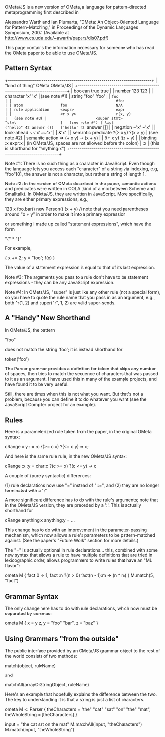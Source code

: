 OMeta/JS is a new version of OMeta, a language for pattern-directed metaprogramming first described in

  Alessandro Warth and Ian Piumarta, "OMeta: An Object-Oriented Language for Pattern-Matching," in Proceedings of the Dynamic
  Languages Symposium, 2007. (Available at http://www.cs.ucla.edu/~awarth/papers/dls07.pdf)

This page contains the information necessary for someone who has read the OMeta paper to be able to use OMeta/JS.


Pattern Syntax
--------------

+------------------------------------------------------------------------+
| "kind of thing"      OMeta                    OMeta/JS                 |
+------------------------------------------------------------------------+
| boolean              true                     true                     |
| number               123                      123                      |
| character            'x'                      'x'                      |   (see note #1)
| string               "foo"                   'foo'                     |
|                                              `foo                      |
|                                               #foo                     |
| atom                 foo                      N/A                      |
| rule application     <expr>                   expr                     |
|                      <r x y>                  r(x, y)                  |   (see note #3)
|                      <super stmt>             ^stmt                    |   (see note #4)
| list                 ("hello" 42 answer ())   ['hello' 42 `answer []]  |
| negation             ~'x'                     ~'x'                     |
| look-ahead           ~~'x'                    ~~'x'                    |
|                                               &'x'                     |
| semantic predicate   ?(> x y)                 ?(x > y)                 |  (see note #2)
| semantic action      => (+ x y)               -> (x + y)               |
|                      !(+ x y)                 !(x + y)                 |
| binding              <expr>:x                 expr:x                   |  (in OMeta/JS, spaces are not allowed before the colon)
|                                               :x                       |  (this is shorthand for "anything:x")
+------------------------------------------------------------------------+


Note #1: There is no such thing as a character in JavaScript. Even though the language lets you access each "character" of a string via indexing, e.g, "foo"[0], the answer is not a character, but rather a string of length 1.


Note #2: In the version of OMeta described in the paper, semantic actions and predicates were written in COLA (kind of a mix between Scheme and Smalltalk). In OMeta/JS, they are written in JavaScript. More specifically, they are either primary expressions, e.g.,

  123
  x
  foo.bar()
  new Person()
  (x + y)      // note that you need parentheses around "x + y" in order to make it into a primary expression

or something I made up called "statement expressions", which have the form

  "{" <statement>* <expr> "}"

For example,

  { x += 2; y = "foo"; f(x) }

The value of a statement expression is equal to that of its last expression.


Note #3: The arguments you pass to a rule don't have to be statement expressions - they can be any JavaScript expression.

Note #4: In OMeta/JS, "super" is just like any other rule (not a special form), so you have to quote the rule name that you pass in as an argument, e.g., both ^r(1, 2) and super("r", 1, 2) are valid super-sends.


A "Handy" New Shorthand
-----------------------

In OMeta/JS, the pattern

  "foo"

does not match the string 'foo'; it is instead shorthand for

  token('foo')

The Parser grammar provides a definition for token that skips any number of spaces, then tries to match the sequence of characters that was passed to it as an argument. I have used this in many of the example projects, and have found it to be very useful.

Still, there are times when this is not what you want. But that's not a problem, because you can define it to do whatever you want (see the JavaScript Compiler project for an example).


Rules
-----

Here is a parameterized rule taken from the paper, in the original OMeta syntax:

  cRange x y ::= <char>:c ?(>= c x)
                          ?(<= c y) => c;

And here is the same rule rule, in the new OMeta/JS syntax:

  cRange :x :y = char:c ?(c >= x)
                        ?(c <= y) -> c


A couple of (purely syntactic) differences:

(1) rule declarations now use "=" instead of "::=", and
(2) they are no longer terminated with a ";"


A more significant difference has to do with the rule's arguments; note that in the OMeta/JS version, they are preceded by a ':'. This is actually shorthand for

  cRange anything:x anything:y = ...

This change has to do with an improvement in the parameter-passing mechanism, which now allows a rule's parameters to be pattern-matched against. (See the paper's "Future Work" section for more details.)

The "=" is actually optional in rule declarations... this, combined with some new syntax that allows a rule to have multiple definitions that are tried in lexicographic order, allows programmers to write rules that have an "ML flavor":

  ometa M {
    fact 0                         -> 1,
    fact :n ?(n > 0) fact(n - 1):m -> (n * m)
  }
  M.match(5, "fact")


Grammar Syntax
--------------

The only change here has to do with rule declarations, which now must be separated by commas:

  ometa M {
    x = y z,
    y = "foo" "bar",
    z = "baz"
  }


Using Grammars "from the outside"
----------------------------------

The public interface provided by an OMeta/JS grammar object to the rest of the world consists of two methods:

  match(object, ruleName)

and

  matchAll(arrayOrStringObject, ruleName)


Here's an example that hopefully explains the difference between the two. The key to understanding it is that a string is just a list of characters.

  ometa M <: Parser {
    theCharacters  = "the" "cat" "sat" "on" "the" "mat",
    theWholeString = [theCharacters]
  }

  input = "the cat sat on the mat"
  M.matchAll(input, "theCharacters")
  M.match(input, "theWholeString")
